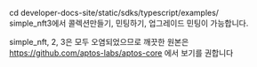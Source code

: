 
cd developer-docs-site/static/sdks/typescript/examples/    
simple_nft3에서 콜렉션만들기, 민팅하기, 업그레이드 민팅이 가능합니다.    

simple_nft, 2, 3은 모두 오염되었으므로 깨끗한 원본은   
https://github.com/aptos-labs/aptos-core 에서 보기를 권합니다 
